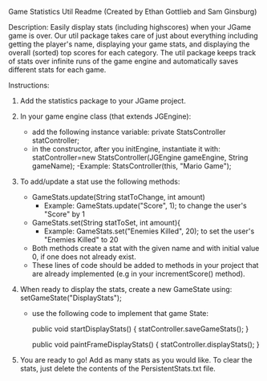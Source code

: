 Game Statistics Util Readme
(Created by Ethan Gottlieb and Sam Ginsburg)

Description: Easily display stats (including highscores) when your JGame game is over. Our util package takes care of just about everything including getting the player's name, displaying your game stats, and displaying the overall (sorted) top scores for each category. The util package keeps track of stats over infinite runs of the game engine and automatically saves different stats for each game.

Instructions:

1) Add the statistics package to your JGame project.

2) In your game engine class (that extends JGEngine):
	- add the following instance variable:     private StatsController statController; 
	- in the constructor, after you initEngine, instantiate it with:     statController=new StatsController(JGEngine gameEngine, String gameName);
		-Example:    StatsController(this, "Mario Game");

3) To add/update a stat use the following methods: 
	- GameStats.update(String statToChange, int amount)
		- Example: GameStats.update("Score", 1);    to change the user's "Score" by 1
	- GameStats.set(String statToSet, int amount){
		- Example: GameStats.set("Enemies Killed", 20);     to set the user's "Enemies Killed" to 20
	* Both methods create a stat with the given name and with initial value 0, if one does not already exist.
	- These lines of code should be added to methods in your project that are already implemented (e.g in your incrementScore() method).
4) When ready to display the stats, create a new GameState using:   setGameState("DisplayStats");
	- use the following code to implement that game State:

		public void startDisplayStats() {
			statController.saveGameStats();	
		}
	
		public void paintFrameDisplayStats() {
			statController.displayStats();
		}

5) You are ready to go! Add as many stats as you would like. To clear the stats, just delete the contents of the PersistentStats.txt file.